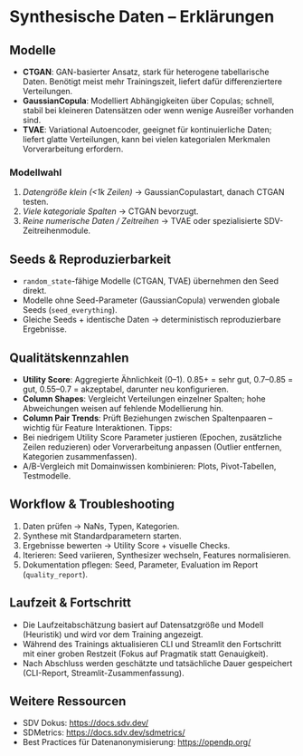# Synthesische Daten – Erklärungen

## Modelle
- **CTGAN**: GAN-basierter Ansatz, stark für heterogene tabellarische Daten. Benötigt meist mehr Trainingszeit, liefert dafür differenziertere Verteilungen.
- **GaussianCopula**: Modelliert Abhängigkeiten über Copulas; schnell, stabil bei kleineren Datensätzen oder wenn wenige Ausreißer vorhanden sind.
- **TVAE**: Variational Autoencoder, geeignet für kontinuierliche Daten; liefert glatte Verteilungen, kann bei vielen kategorialen Merkmalen Vorverarbeitung erfordern.

### Modellwahl
1. *Datengröße klein (<1k Zeilen)* → GaussianCopulastart, danach CTGAN testen.
2. *Viele kategoriale Spalten* → CTGAN bevorzugt.
3. *Reine numerische Daten / Zeitreihen* → TVAE oder spezialisierte SDV-Zeitreihenmodule.

## Seeds & Reproduzierbarkeit
- `random_state`-fähige Modelle (CTGAN, TVAE) übernehmen den Seed direkt.
- Modelle ohne Seed-Parameter (GaussianCopula) verwenden globale Seeds (`seed_everything`).
- Gleiche Seeds + identische Daten → deterministisch reproduzierbare Ergebnisse.

## Qualitätskennzahlen
- **Utility Score**: Aggregierte Ähnlichkeit (0–1). 0.85+ = sehr gut, 0.7–0.85 = gut, 0.55–0.7 = akzeptabel, darunter neu konfigurieren.
- **Column Shapes**: Vergleicht Verteilungen einzelner Spalten; hohe Abweichungen weisen auf fehlende Modellierung hin.
- **Column Pair Trends**: Prüft Beziehungen zwischen Spaltenpaaren – wichtig für Feature Interaktionen.
Tipps:
- Bei niedrigem Utility Score Parameter justieren (Epochen, zusätzliche Zeilen reduzieren) oder Vorverarbeitung anpassen (Outlier entfernen, Kategorien zusammenfassen).
- A/B-Vergleich mit Domainwissen kombinieren: Plots, Pivot-Tabellen, Testmodelle.

## Workflow & Troubleshooting
1. Daten prüfen → NaNs, Typen, Kategorien.
2. Synthese mit Standardparametern starten.
3. Ergebnisse bewerten → Utility Score + visuelle Checks.
4. Iterieren: Seed variieren, Synthesizer wechseln, Features normalisieren.
5. Dokumentation pflegen: Seed, Parameter, Evaluation im Report (`quality_report`).

## Laufzeit & Fortschritt
- Die Laufzeitabschätzung basiert auf Datensatzgröße und Modell (Heuristik) und wird vor dem Training angezeigt.
- Während des Trainings aktualisieren CLI und Streamlit den Fortschritt mit einer groben Restzeit (Fokus auf Pragmatik statt Genauigkeit).
- Nach Abschluss werden geschätzte und tatsächliche Dauer gespeichert (CLI-Report, Streamlit-Zusammenfassung).

## Weitere Ressourcen
- SDV Dokus: https://docs.sdv.dev/
- SDMetrics: https://docs.sdv.dev/sdmetrics/
- Best Practices für Datenanonymisierung: https://opendp.org/

